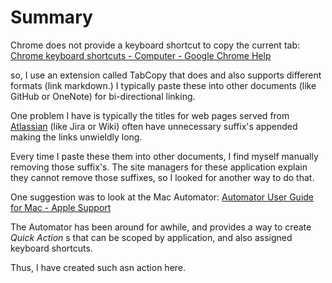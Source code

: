 # Summary

Chrome does not provide a keyboard shortcut to copy the current tab:
    [Chrome keyboard shortcuts - Computer - Google Chrome Help](https://support.google.com/chrome/answer/157179?hl=en)

so, I use an extension called TabCopy that does and also supports different formats (link markdown.) I typically paste these into other documents (like GitHub or OneNote) for bi-directional linking.

One problem I have is typically the titles for web pages served from [Atlassian](https://www.atlassian.com/) (like Jira or Wiki) often have unnecessary suffix's appended making the links unwieldly long.

Every time I paste these them into other documents, I find myself manually removing those suffix's. The site managers for these application explain they cannot remove those suffixes, so I looked for another way to do that.

One suggestion was to look at the Mac Automator:
    [Automator User Guide for Mac - Apple Support](https://support.apple.com/guide/automator/welcome/mac)

The Automator has been around for awhile, and provides a way to create _Quick Action_ s that can be scoped by application, and also assigned keyboard shortcuts.

Thus, I have created such asn action here.
